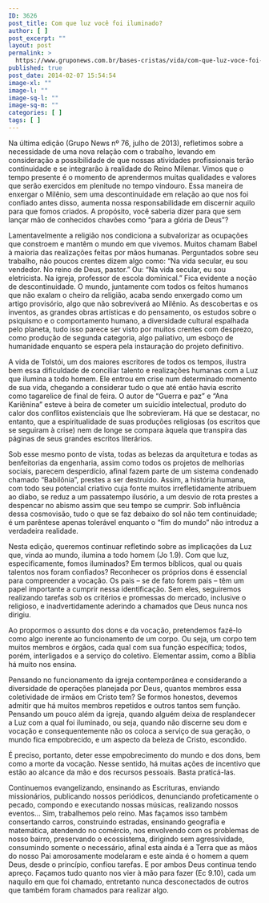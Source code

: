 ```yaml
---
ID: 3626
post_title: Com que luz você foi iluminado?
author: [ ]
post_excerpt: ""
layout: post
permalink: >
  https://www.gruponews.com.br/bases-cristas/vida/com-que-luz-voce-foi-iluminado
published: true
post_date: 2014-02-07 15:54:54
image-xl: ""
image-l: ""
image-sq-l: ""
image-sq-m: ""
categories: [ ]
tags: [ ]
---
```

Na última edição (Grupo News nº 76, julho de 2013), refletimos sobre a necessidade de uma nova relação com o trabalho, levando em consideração a possibilidade de que nossas atividades profissionais terão continuidade e se integrarão à realidade do Reino Milenar. Vimos que o tempo presente é o momento de aprendermos muitas qualidades e valores que serão exercidos em plenitude no tempo vindouro. Essa maneira de enxergar o Milênio, sem uma descontinuidade em relação ao que nos foi confiado antes disso, aumenta nossa responsabilidade em discernir aquilo para que fomos criados. A propósito, você saberia dizer para que sem lançar mão de conhecidos chavões como “para a glória de Deus”?

Lamentavelmente a religião nos condiciona a subvalorizar as ocupações que constroem e mantêm o mundo em que vivemos. Muitos chamam Babel à maioria das realizações feitas por mãos humanas. Perguntados sobre seu trabalho, não poucos crentes dizem algo como: “Na vida secular, eu sou vendedor. No reino de Deus, pastor.” Ou: “Na vida secular, eu sou eletricista. Na igreja, professor de escola dominical.” Fica evidente a noção de descontinuidade. O mundo, juntamente com todos os feitos humanos que não exalam o cheiro da religião, acaba sendo enxergado como um artigo provisório, algo que não sobreviverá ao Milênio. As descobertas e os inventos, as grandes obras artísticas e do pensamento, os estudos sobre o psiquismo e o comportamento humano, a diversidade cultural espalhada pelo planeta, tudo isso parece ser visto por muitos crentes com desprezo, como produção de segunda categoria, algo paliativo, um esboço de humanidade enquanto se espera pela instauração do projeto definitivo.

A vida de Tolstói, um dos maiores escritores de todos os tempos, ilustra bem essa dificuldade de conciliar talento e realizações humanas com a Luz que ilumina a todo homem. Ele entrou em crise num determinado momento de sua vida, chegando a considerar tudo o que até então havia escrito como tagarelice de final de feira. O autor de “Guerra e paz” e “Ana Kariênina” esteve à beira de cometer um suicídio intelectual, produto do calor dos conflitos existenciais que lhe sobrevieram. Há que se destacar, no entanto, que a espiritualidade de suas produções religiosas (os escritos que se seguiram à crise) nem de longe se compara àquela que transpira das páginas de seus grandes escritos literários.

Sob esse mesmo ponto de vista, todas as belezas da arquitetura e todas as benfeitorias da engenharia, assim como todos os projetos de melhorias sociais, parecem desperdício, afinal fazem parte de um sistema condenado chamado “Babilônia”, prestes a ser destruído. Assim, a história humana, com todo seu potencial criativo cuja fonte muitos irrefletidamente atribuem ao diabo, se reduz a um passatempo ilusório, a um desvio de rota prestes a despencar no abismo assim que seu tempo se cumprir. Sob influência dessa cosmovisão, tudo o que se faz debaixo do sol não tem continuidade; é um parêntese apenas tolerável enquanto o “fim do mundo” não introduz a verdadeira realidade.

Nesta edição, queremos continuar refletindo sobre as implicações da Luz que, vinda ao mundo, ilumina a todo homem (Jo 1.9). Com que luz, especificamente, fomos iluminados? Em termos bíblicos, qual ou quais talentos nos foram confiados? Reconhecer os próprios dons é essencial para compreender a vocação. Os pais – se de fato forem pais – têm um papel importante a cumprir nessa identificação. Sem eles, seguiremos realizando tarefas sob os critérios e promessas do mercado, inclusive o religioso, e inadvertidamente aderindo a chamados que Deus nunca nos dirigiu.

Ao propormos o assunto dos dons e da vocação, pretendemos fazê-lo como algo inerente ao funcionamento de um corpo. Ou seja, um corpo tem muitos membros e órgãos, cada qual com sua função específica; todos, porém, interligados e a serviço do coletivo. Elementar assim, como a Bíblia há muito nos ensina.

Pensando no funcionamento da igreja contemporânea e considerando a diversidade de operações planejada por Deus, quantos membros essa coletividade de irmãos em Cristo tem? Se formos honestos, devemos admitir que há muitos membros repetidos e outros tantos sem função. Pensando um pouco além da igreja, quando alguém deixa de resplandecer a Luz com a qual foi iluminado, ou seja, quando não discerne seu dom e vocação e consequentemente não os coloca a serviço de sua geração, o mundo fica empobrecido, e um aspecto da beleza de Cristo, escondido.

É preciso, portanto, deter esse empobrecimento do mundo e dos dons, bem como a morte da vocação. Nesse sentido, há muitas ações de incentivo que estão ao alcance da mão e dos recursos pessoais. Basta praticá-las.

Continuemos evangelizando, ensinando as Escrituras, enviando missionários, publicando nossos periódicos, denunciando profeticamente o pecado, compondo e executando nossas músicas, realizando nossos eventos... Sim, trabalhemos pelo reino. Mas façamos isso também consertando carros, construindo estradas, ensinando geografia e matemática, atendendo no comércio, nos envolvendo com os problemas de nosso bairro, preservando o ecossistema, dirigindo sem agressividade, consumindo somente o necessário, afinal esta ainda é a Terra que as mãos do nosso Pai amorosamente modelaram e este ainda é o homem a quem Deus, desde o princípio, confiou tarefas. E por ambos Deus continua tendo apreço. Façamos tudo quanto nos vier à mão para fazer (Ec 9.10), cada um naquilo em que foi chamado, entretanto nunca desconectados de outros que também foram chamados para realizar algo.